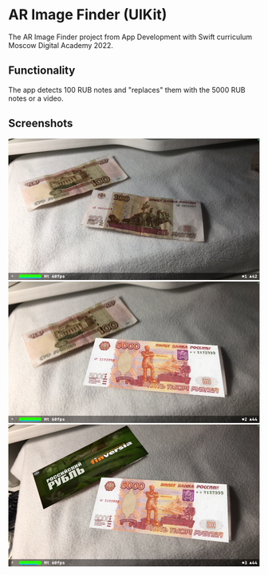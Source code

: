 # AR Image Finder (UIKit)

The AR Image Finder project from App Development with Swift curriculum Moscow Digital Academy 2022.

## Functionality

The app detects 100 RUB notes and "replaces" them with the 5000 RUB notes or a video.

## Screenshots

![Screenshot1](https://github.com/FedorBoretsky/AR-Image-Finder-UIKit-/blob/main/AR%20Image%20Finder/Screenshots/Screenshot1.PNG?raw=true)
![Screenshot2](https://github.com/FedorBoretsky/AR-Image-Finder-UIKit-/blob/main/AR%20Image%20Finder/Screenshots/Screenshot2.PNG?raw=true)
![Screenshot3](https://github.com/FedorBoretsky/AR-Image-Finder-UIKit-/blob/main/AR%20Image%20Finder/Screenshots/Screenshot3.PNG?raw=true)
